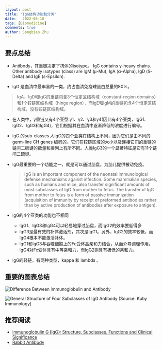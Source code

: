 ```yaml
---
layout: post
title: "IgG结构功能和分类"
date:   2022-06-18
tags: [Biomedicine]
comments: true
author: Songbiao Zhu
---
```


## 要点总结

* Antibody，其重链决定了抗体的isotype。
  IgG contains γ-heavy chains. Other antibody isotypes (class) are IgM (μ-Mu), IgA (α-Alpha), IgD (δ-Delta) and IgE (ε-Epsilon). 

* IgG 是血清中最丰富的一类，约占血清免疫球蛋白总量的80%。

> IgA、IgD和IgG的重链包含3个恒定区结构域（constant-region domains）和1个铰链区结构域（hinge region），而IgE和IgM的重链包含4个恒定区结构域，没有铰链区结构域。

* 在人类中，γ重链又有4个亚型:γ1、γ2、γ3和γ4(因此有4个亚类，IgG1、IgG2、IgG3和IgG4)，它们根据其在血清中逐渐降低的浓度进行编号。

* IgG 的sub-classes
  人IgG的四个亚类在结构上不同，因为它们是由不同的 germ-line CH genes 编码的。它们在铰链区域的大小以及连接它们的重链的链间二硫键的数量和排列上有所不同。人类IgG3的一个显著特征是它有11个链间二硫键。

* IgG最重要的一个功能之一，就是可以通过胎盘，为胎儿提供被动免疫。
  
  > IgG is an important component of the neonatal immunological defense mechanisms against infection. Some mammalian species, such as humans and mice, also transfer significant amounts of most subclasses of IgG from mother to fetus. The transfer of IgG from mother to fetus is a form of passive immunization (acquisition of immunity by receipt of preformed antibodies rather than by active production of antibodies after exposure to antigen). 

* IgG的4个亚类的功能也不相同
  
  * IgG1、IgG3和IgG4可以轻易地穿过胎盘，而IgG2的效率要低得多
  * IgG3是最有效的补体激活剂，其次是IgG1。另外，IgG2的效率较低，而IgG4根本不能激活补体。
  * IgG1和IgG3与吞噬细胞上的Fc受体高亲和力结合，从而介导调理作用。IgG4对Fc受体具有中等亲和力，而IgG2则具有极低的亲和力。

* IgG的轻链，有两种类型，kappa 和 lambda 。

## 重要的图表总结

![Difference Between Immunoglobulin and Antibody](https://pediaa.com/wp-content/uploads/2017/10/Difference-Between-Immunoglobulin-and-Antibody-2.jpg)

![General Structure of Four Subclasses of IgG Antibody (Source: Kuby Immunology)](https://microbeonline.com/ezoimgfmt/i2.wp.com/microbeonline.com/wp-content/uploads/2018/09/General-Structure-of-Four-Subclasses-of-IgG.png?resize=1024%2C442&ssl=1&ezimgfmt=ng:webp/ngcb2)

## 推荐阅读

* [Immunoglobulin G (IgG): Structure, Subclasses, Functions and Clinical Significance](https://microbeonline.com/igg-antibody-structure-subclasses-functions-and-clinical-significance/)
* [Rabbit Antibody ](https://www.labome.com/method/Rabbit-Antibody.html#:~:text=Most%20of%20rabbit%20research%20antibodies%20are%20of%20IgG,in%20New%20Zealand%20White%20strain%20%5B%203%20%5D.)